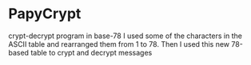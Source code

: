 # PapyCrypt
crypt-decrypt program in base-78
I used some of the characters in the ASCII table and rearranged them from 1 to 78. Then I used this new 78-based table to crypt and decrypt messages
